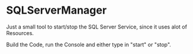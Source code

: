 # SQLServerManager
Just a small tool to start/stop the SQL Server Service, since it uses alot of Resources.

Build the Code, run the Console and either type in "start" or "stop".
